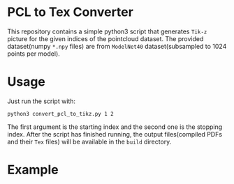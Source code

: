 # PCL to Tex Converter
This repository contains a simple python3 script that generates `Tik-z` picture for the given indices of the pointcloud dataset. The provided dataset(numpy `*.npy` files) are from `ModelNet40` dataset(subsampled to 1024 points per model).

# Usage
Just run the script with:
```buildoutcfg
python3 convert_pcl_to_tikz.py 1 2
```
The first argument is the starting index and the second one is the stopping index. After the script has finished running, the output files(compiled PDFs and their `Tex` files) will be available in the `build` directory.

# Example
